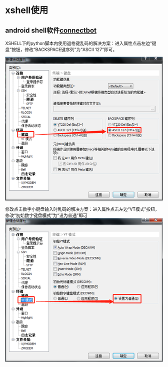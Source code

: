 # xshell使用

## android shell软件[connectbot](https://github.com/connectbot/connectbot)

XSHELL下的python脚本内使用退格键乱码的解决方案：进入属性点击左边“键盘”按钮，修改“BACKSPACE键序列”为“ASCII 127”即可。

![](/images/20180226134841.png)

修改点击数字小键盘输入时乱码的解决方案：进入属性点击左边“VT模式”按钮，修改“初始数字键盘模式”为“设为普通”即可
![](/images/20180226134815.png)
